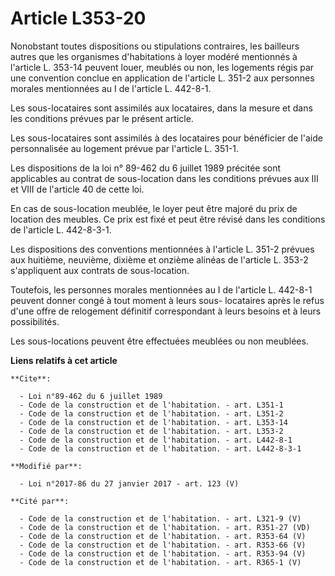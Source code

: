 # Article L353-20

Nonobstant toutes dispositions ou stipulations contraires, les bailleurs autres que les organismes d'habitations à loyer
modéré mentionnés à l'article L. 353-14 peuvent louer, meublés ou non, les logements régis par une convention conclue en
application de l'article L. 351-2 aux personnes morales mentionnées au I de l'article L. 442-8-1. 

Les sous-locataires sont assimilés aux locataires, dans la mesure et dans les conditions prévues par le présent article. 

Les sous-locataires sont assimilés à des locataires pour bénéficier de l'aide personnalisée au logement prévue par l'article
L. 351-1. 

Les dispositions de la loi n° 89-462 du 6 juillet 1989 précitée sont applicables au contrat de sous-location dans les
conditions prévues aux III et VIII de l'article 40 de cette loi. 

En cas de sous-location meublée, le loyer peut être majoré du prix de location des meubles. Ce prix est fixé et peut être
révisé dans les conditions de l'article L. 442-8-3-1. 

Les dispositions des conventions mentionnées à l'article L. 351-2 prévues aux huitième, neuvième, dixième et onzième alinéas
de l'article L. 353-2 s'appliquent aux contrats de sous-location. 

Toutefois, les personnes morales mentionnées au I de l'article L. 442-8-1 peuvent donner congé à tout moment à leurs sous-
locataires après le refus d'une offre de relogement définitif correspondant à leurs besoins et à leurs possibilités. 

Les sous-locations peuvent être effectuées meublées ou non meublées.

**Liens relatifs à cet article**

	**Cite**:

	  - Loi n°89-462 du 6 juillet 1989
	  - Code de la construction et de l'habitation. - art. L351-1
	  - Code de la construction et de l'habitation. - art. L351-2
	  - Code de la construction et de l'habitation. - art. L353-14
	  - Code de la construction et de l'habitation. - art. L353-2
	  - Code de la construction et de l'habitation. - art. L442-8-1
	  - Code de la construction et de l'habitation. - art. L442-8-3-1

	**Modifié par**:

	  - Loi n°2017-86 du 27 janvier 2017 - art. 123 (V)

	**Cité par**:

	  - Code de la construction et de l'habitation. - art. L321-9 (V)
	  - Code de la construction et de l'habitation. - art. R351-27 (VD)
	  - Code de la construction et de l'habitation. - art. R353-64 (V)
	  - Code de la construction et de l'habitation. - art. R353-66 (V)
	  - Code de la construction et de l'habitation. - art. R353-94 (V)
	  - Code de la construction et de l'habitation. - art. R365-1 (V)
